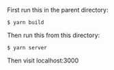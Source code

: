 First run this in the parent directory:

```
$ yarn build
```

Then run this from this directory:

```
$ yarn server
```

Then visit localhost:3000
